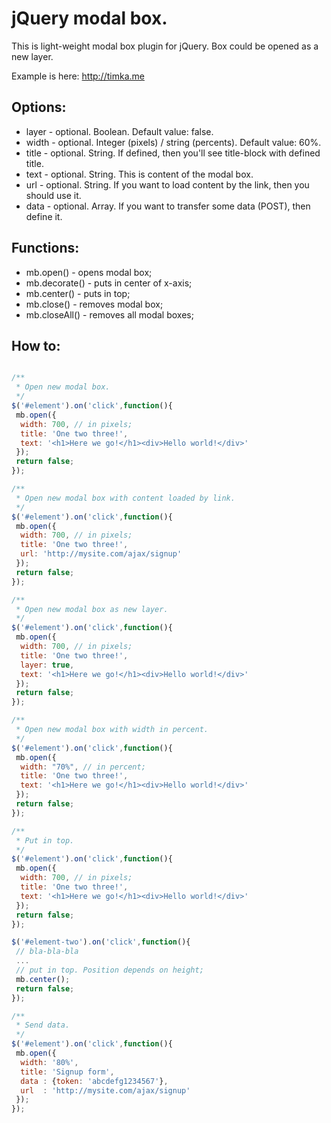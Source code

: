 jQuery modal box.
=================

This is light-weight modal box plugin for jQuery. 
Box could be opened as a new layer.

Example is here: http://timka.me

Options:
--------
 - layer - optional. Boolean. Default value: false.
 - width - optional. Integer (pixels) / string (percents). Default value: 60%.
 - title - optional. String. If defined, then you'll see title-block with defined title.
 - text  - optional. String. This is content of the modal box.
 - url   - optional. String. If you want to load content by the link, then you should use it.
 - data  - optional. Array. If you want to transfer some data (POST), then define it.

Functions:
----------
 - mb.open() - opens modal box;
 - mb.decorate() - puts in center of x-axis;
 - mb.center() - puts in top;
 - mb.close() - removes modal box;
 - mb.closeAll() - removes all modal boxes;

How to:
-------
```javascript

/**
 * Open new modal box.
 */
$('#element').on('click',function(){
 mb.open({
  width: 700, // in pixels;
  title: 'One two three!',
  text: '<h1>Here we go!</h1><div>Hello world!</div>'
 });
 return false;
});

/**
 * Open new modal box with content loaded by link.
 */
$('#element').on('click',function(){
 mb.open({
  width: 700, // in pixels;
  title: 'One two three!',
  url: 'http://mysite.com/ajax/signup'
 });
 return false;
});

/**
 * Open new modal box as new layer.
 */
$('#element').on('click',function(){
 mb.open({
  width: 700, // in pixels;
  title: 'One two three!',
  layer: true,
  text: '<h1>Here we go!</h1><div>Hello world!</div>'
 });
 return false;
});

/**
 * Open new modal box with width in percent.
 */
$('#element').on('click',function(){
 mb.open({
  width: "70%", // in percent;
  title: 'One two three!',
  text: '<h1>Here we go!</h1><div>Hello world!</div>'
 });
 return false;
});

/**
 * Put in top.
 */
$('#element').on('click',function(){
 mb.open({
  width: 700, // in pixels;
  title: 'One two three!',
  text: '<h1>Here we go!</h1><div>Hello world!</div>'
 });
 return false;
});

$('#element-two').on('click',function(){
 // bla-bla-bla
 ...
 // put in top. Position depends on height;
 mb.center();
 return false;
});

/**
 * Send data.
 */
$('#element').on('click',function(){
 mb.open({
  width: '80%',
  title: 'Signup form',
  data : {token: 'abcdefg1234567'},
  url  : 'http://mysite.com/ajax/signup'
 });
});
```
